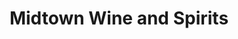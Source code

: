 ---
title: "Midtown Wine and Spirits"
url: /ballston-spa/midtown-wine-and-spirits/
shop: alcohol
---